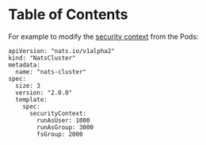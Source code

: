 
# Table of Contents



For example to modify the [security context](https://kubernetes.io/docs/tasks/configure-pod-container/security-context/) from the Pods:

    apiVersion: "nats.io/v1alpha2"
    kind: "NatsCluster"
    metadata:
      name: "nats-cluster"
    spec:
      size: 3
      version: "2.0.0"
      template:
        spec:
          securityContext:
            runAsUser: 1000
            runAsGroup: 3000
            fsGroup: 2000

